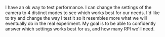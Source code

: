 I have an ok way to test performance.
I can change the settings of the camera to 4 distinct modes to see which works best for our needs.
I'd like to try and change the way I test it so it resembles more what we will eventually do in the real experiment.
My goal is to be able to confidently answer which settings works best for us, and how many RPI we'll need.


